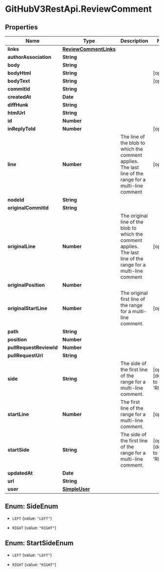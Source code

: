 # GitHubV3RestApi.ReviewComment

## Properties

Name | Type | Description | Notes
------------ | ------------- | ------------- | -------------
**links** | [**ReviewCommentLinks**](ReviewCommentLinks.md) |  | 
**authorAssociation** | **String** |  | 
**body** | **String** |  | 
**bodyHtml** | **String** |  | [optional] 
**bodyText** | **String** |  | [optional] 
**commitId** | **String** |  | 
**createdAt** | **Date** |  | 
**diffHunk** | **String** |  | 
**htmlUrl** | **String** |  | 
**id** | **Number** |  | 
**inReplyToId** | **Number** |  | [optional] 
**line** | **Number** | The line of the blob to which the comment applies. The last line of the range for a multi-line comment | [optional] 
**nodeId** | **String** |  | 
**originalCommitId** | **String** |  | 
**originalLine** | **Number** | The original line of the blob to which the comment applies. The last line of the range for a multi-line comment | [optional] 
**originalPosition** | **Number** |  | 
**originalStartLine** | **Number** | The original first line of the range for a multi-line comment. | [optional] 
**path** | **String** |  | 
**position** | **Number** |  | 
**pullRequestReviewId** | **Number** |  | 
**pullRequestUrl** | **String** |  | 
**side** | **String** | The side of the first line of the range for a multi-line comment. | [optional] [default to &#39;RIGHT&#39;]
**startLine** | **Number** | The first line of the range for a multi-line comment. | [optional] 
**startSide** | **String** | The side of the first line of the range for a multi-line comment. | [optional] [default to &#39;RIGHT&#39;]
**updatedAt** | **Date** |  | 
**url** | **String** |  | 
**user** | [**SimpleUser**](SimpleUser.md) |  | 



## Enum: SideEnum


* `LEFT` (value: `"LEFT"`)

* `RIGHT` (value: `"RIGHT"`)





## Enum: StartSideEnum


* `LEFT` (value: `"LEFT"`)

* `RIGHT` (value: `"RIGHT"`)




